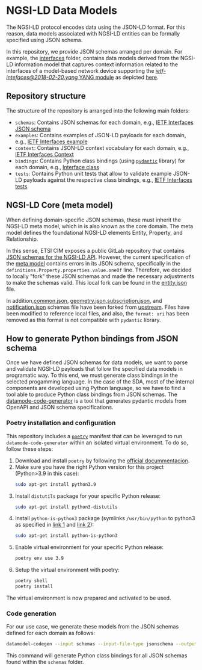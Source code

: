 # NGSI-LD Data Models

The NGSI-LD protocol encodes data using the JSON-LD format. For this reason, data models associated with NGSI-LD entities can be formally specified using JSON schema.

In this repository, we provide JSON schemas arranged per domain. For example, the [interfaces](schemas/interfaces/) folder, contains data models derived from the NGSI-LD information model that captures context information related to the interfaces of a model-based network device supporting the [_ietf-intefaces@2018-02-20.yang_ YANG module](../../yang/modules/ietf-interfaces%402018-02-20.yang) as depicted [here](../information-models/interfaces-ngsi-ld-schema-if-reduced.png).

## Repository structure

The structure of the repository is arranged into the following main folders:

- `schemas`: Contains JSON schemas for each domain, e.g., [IETF Interfaces JSON schema](schemas/interfaces/interface.json)
- `examples`: Contains examples of JSON-LD payloads for each domain, e.g., [IETF Interfaces example](examples/interfaces/interface/example-normalized.json)
- `context`: Contains JSON-LD context vocabulary for each domain, e.g., [IETF Interfaces Context](context/interfaces/context.jsonld)
- `bindings`: Contains Python class bindings (using [`pydantic`](https://docs.pydantic.dev/latest/) library) for each domain, e.g., [Interface class](bindings/interfaces/interface.py)
- `tests`: Contains Python unit tests that allow to validate example JSON-LD payloads against the respective class bindings, e.g., [IETF Interfaces tests](tests/interfaces.py)

## NGSI-LD Core (meta model)

When defining domain-specific JSON schemas, these must inherit the NGSI-LD meta model, which in is also known as the core domain. The meta model defines the foundational NGSI-LD elements Entity, Property, and Relationship.

In this sense, ETSI CIM exposes a public GitLab repository that contains [JSON schemas for the NGSI-LD API](https://forge.etsi.org/rep/NGSI-LD/NGSI-LD/-/tree/master/schema). However, the current specification of the [meta model](https://forge.etsi.org/rep/NGSI-LD/NGSI-LD/-/blob/master/schema/Entity.json) contains errors in its JSON schema, specifically in the `definitions.Property.properties.value.oneOf` line. Therefore, we decided to locally "fork" these JSON schemas and made the necessary adjustments to make the schemas valid. This local fork can be found in the [entity.json](schemas/entity.json) file.

In addition,[common.json](schemas/common.json), [geometry.json](schemas/geometry.json),[subscription.json](schemas/subscription.json), and [notification.json](schemas/notification.json) schemas file have been forked from [upstream](https://forge.etsi.org/rep/NGSI-LD/NGSI-LD/-/tree/master/schema). Files have been modified to reference local files, and also, the `format: uri` has been removed as this format is not compatible with `pydantic` library.

## How to generate Python bindings from JSON schema

Once we have defined JSON schemas for data models, we want to parse and validate NGSI-LD payloads that follow the specified data models in programatic way. To this end, we must generate class bindings in the selected progamming language. In the case of the SDA, most of the internal components are developed using Python language, so we have to find a tool able to produce Python class bindings from JSON schemas. The [datamode-code-generator](https://koxudaxi.github.io/datamodel-code-generator/) is a tool that generates pydantic models from OpenAPI and JSON schema specifications.

### Poetry installation and configuration

This repository includes a [`poetry`](https://python-poetry.org) manifest that can be leveraged to run `datamode-code-generator` within an isolated virtual environment. To do so, follow these steps:

1. Download and install `poetry` by following the [official docummentacion](https://python-poetry.org/docs/master/#installing-with-the-official-installer).
2. Make sure you have the right Python version for this project (Python>3.9 in this case):
     ```bash
    sudo apt-get install python3.9
    ```
3. Install `distutils` package for your specific Python release:
    ```bash
    sudo apt-get install python3-distutils
    ```
4. Install `python-is-python3` package (symlinks `/usr/bin/python` to python3 as specified in [link 1](https://askubuntu.com/questions/1296790/python-is-python3-package-in-ubuntu-20-04-what-is-it-and-what-does-it-actually) and [link 2](https://stackoverflow.com/questions/61921940/running-poetry-fails-with-usr-bin-env-python-no-such-file-or-directory)):
    ```bash
    sudo apt-get install python-is-python3
    ```
5. Enable virtual environment for your specific Python release:
    ```bash
    poetry env use 3.9
    ```
6. Setup the virtual environment with poetry:
    ```bash
    poetry shell
    poetry install
    ```
The virtual environment is now prepared and activated to be used.

### Code generation

For our use case, we generate these models from the JSON schemas defined for each domain as follows:

```bash
datamodel-codegen --input schemas --input-file-type jsonschema --output bindings --aliases datamodel-codegen/aliases.json --custom-template-dir datamodel-codegen/templates
```
This command will generate Python class bindings for all JSON schemas found within the `schemas` folder.
